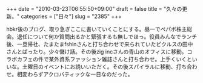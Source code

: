 +++
date = "2010-03-23T06:55:50+09:00"
draft = false
title = "久々の更新。"
categories = ["日々"]
slug = "2385"
+++

hbkr後のブログ、取り急ぎここに書いていくことにする。昼一でペパボ株主総会。退任について何か質問出るかと緊張するも無しでほっ。役員みんなでランチ後、一旦帰社、たまたまfshinさんと打ち合わせで来られていたピクルスの田中さんとばったり。少々儲け話。その後zig incさんの青山のオフィスに移動。コラボカフェの件で某外資系ファッション雑誌さんと打ち合わせ。上手くいくといいな。土曜日のイベントにお誘いいただく。その後スパイラルに移動、打ち合わせ。相変わらずアクロバティックな一日なのだった。
